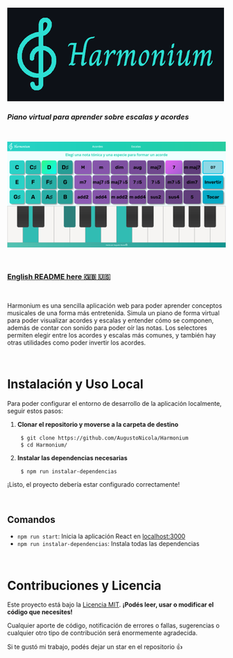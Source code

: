 ![Harmonium](Logo.png)
### *Piano virtual para aprender sobre escalas y acordes*

<br />

![Screenshot](Screenshot.png)

<br />

### [English README here :uk: :us:](README-EN.md)

<br />

Harmonium es una sencilla aplicación web para poder aprender conceptos musicales de una forma más entretenida. Simula un piano de forma virtual para poder visualizar acordes y escalas y entender cómo se componen, además de contar con sonido para poder oír las notas. Los selectores permiten elegir entre los acordes y escalas más comunes, y también hay otras utilidades como poder invertir los acordes.

<br />

# Instalación y Uso Local

Para poder configurar el entorno de desarrollo de la aplicación localmente, seguir estos pasos:

1. **Clonar el repositorio y moverse a la carpeta de destino**
	
		$ git clone https://github.com/AugustoNicola/Harmonium
		$ cd Harmonium/
	
2. **Instalar las dependencias necesarias**
		
		$ npm run instalar-dependencias

¡Listo, el proyecto debería estar configurado correctamente!

<br />

## Comandos

* `npm run start`: Inicia la aplicación React en [localhost:3000](http://localhost:3000)
* `npm run instalar-dependencias`: Instala todas las dependencias

<br />

# Contribuciones y Licencia
Este proyecto está bajo la [Licencia MIT](https://choosealicense.com/licenses/mit/). **¡Podés leer, usar o modificar el código que necesites!**

Cualquier aporte de código, notificación de errores o fallas, sugerencias o cualquier otro tipo de contribución será enormemente agradecida. 

Si te gustó mi trabajo, podés dejar un star en el repositorio :+1: